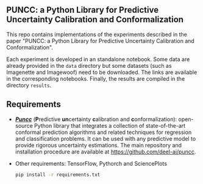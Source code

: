 ## PUNCC: a Python Library for Predictive Uncertainty Calibration and Conformalization

This repo contains implementations of the experiments described in the paper "PUNCC: a Python Library for Predictive Uncertainty Calibration and Conformalization". 

Each experiment is developed in an standalone notebook. Some data are already provided in the `data` directory but some datasets (such as Imagenette and Imagewoof) need to be downloaded. The links are available in the corresponding notebooks. Finally, the results are compiled in the directory `results`.  

## Requirements 

- [***Puncc***](https://github.com/deel-ai/puncc) (**P**redictive **un**certainty **c**alibration and **c**onformalization): open-source Python library that integrates a collection of state-of-the-art conformal prediction algorithms and related techniques for regression and classification problems. It can be used with any predictive model to provide rigorous uncertainty estimations. The main repository and installation procedure are available at https://github.com/deel-ai/puncc.

- Other requirements: TensorFlow, Pythorch and SciencePlots
  ```bash
  pip install -r requirements.txt
  ```




